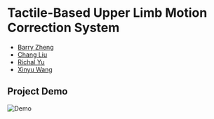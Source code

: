 # Tactile-Based Upper Limb Motion Correction System

- [Barry Zheng](https://github.com/wxzheng25)
- [Chang Liu]()
- [Richal Yu]()
- [Xinyu Wang]()

## Project Demo

![Demo](demo_video/demo.gif)

